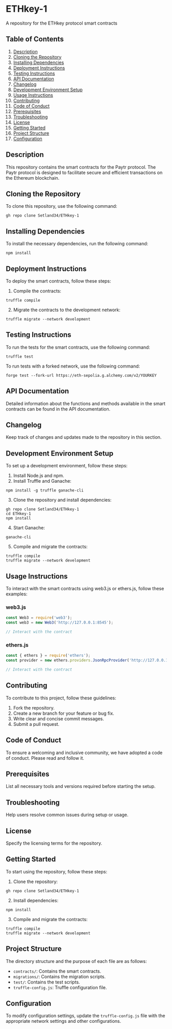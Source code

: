 # ETHkey-1
A repository for the ETHkey protocol smart contracts

## Table of Contents
1. [Description](#description)
2. [Cloning the Repository](#cloning-the-repository)
3. [Installing Dependencies](#installing-dependencies)
4. [Deployment Instructions](#deployment-instructions)
5. [Testing Instructions](#testing-instructions)
6. [API Documentation](#api-documentation)
7. [Changelog](#changelog)
8. [Development Environment Setup](#development-environment-setup)
9. [Usage Instructions](#usage-instructions)
10. [Contributing](#contributing)
11. [Code of Conduct](#code-of-conduct)
12. [Prerequisites](#prerequisites)
13. [Troubleshooting](#troubleshooting)
14. [License](#license)
15. [Getting Started](#getting-started)
16. [Project Structure](#project-structure)
17. [Configuration](#configuration)

## Description
This repository contains the smart contracts for the Paytr protocol. The Paytr protocol is designed to facilitate secure and efficient transactions on the Ethereum blockchain.

## Cloning the Repository
To clone this repository, use the following command:
```
gh repo clone Setland34/ETHkey-1
```

## Installing Dependencies
To install the necessary dependencies, run the following command:
```
npm install
```

## Deployment Instructions
To deploy the smart contracts, follow these steps:
1. Compile the contracts:
```
truffle compile
```
2. Migrate the contracts to the development network:
```
truffle migrate --network development
```

## Testing Instructions
To run the tests for the smart contracts, use the following command:
```
truffle test
```
To run tests with a forked network, use the following command:
```
forge test --fork-url https://eth-sepolia.g.alchemy.com/v2/YOURKEY
```

## API Documentation
Detailed information about the functions and methods available in the smart contracts can be found in the API documentation.

## Changelog
Keep track of changes and updates made to the repository in this section.

## Development Environment Setup
To set up a development environment, follow these steps:
1. Install Node.js and npm.
2. Install Truffle and Ganache:
```
npm install -g truffle ganache-cli
```
3. Clone the repository and install dependencies:
```
gh repo clone Setland34/ETHkey-1
cd ETHkey-1
npm install
```
4. Start Ganache:
```
ganache-cli
```
5. Compile and migrate the contracts:
```
truffle compile
truffle migrate --network development
```

## Usage Instructions
To interact with the smart contracts using web3.js or ethers.js, follow these examples:

### web3.js
```javascript
const Web3 = require('web3');
const web3 = new Web3('http://127.0.0.1:8545');

// Interact with the contract
```

### ethers.js
```javascript
const { ethers } = require('ethers');
const provider = new ethers.providers.JsonRpcProvider('http://127.0.0.1:8545');

// Interact with the contract
```

## Contributing
To contribute to this project, follow these guidelines:
1. Fork the repository.
2. Create a new branch for your feature or bug fix.
3. Write clear and concise commit messages.
4. Submit a pull request.

## Code of Conduct
To ensure a welcoming and inclusive community, we have adopted a code of conduct. Please read and follow it.

## Prerequisites
List all necessary tools and versions required before starting the setup.

## Troubleshooting
Help users resolve common issues during setup or usage.

## License
Specify the licensing terms for the repository.

## Getting Started
To start using the repository, follow these steps:
1. Clone the repository:
```
gh repo clone Setland34/ETHkey-1
```
2. Install dependencies:
```
npm install
```
3. Compile and migrate the contracts:
```
truffle compile
truffle migrate --network development
```

## Project Structure
The directory structure and the purpose of each file are as follows:
- `contracts/`: Contains the smart contracts.
- `migrations/`: Contains the migration scripts.
- `test/`: Contains the test scripts.
- `truffle-config.js`: Truffle configuration file.

## Configuration
To modify configuration settings, update the `truffle-config.js` file with the appropriate network settings and other configurations.

<script src="https://gist.github.com/Setland34/1f52d3d6f2382851bafff6c5bb850b6b.js"></script>
